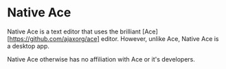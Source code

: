 # Native Ace

Native Ace is a text editor that uses the brilliant [Ace][https://github.com/ajaxorg/ace] editor.
However, unlike Ace, Native Ace is a desktop app.

Native Ace otherwise has no affiliation with Ace or it's developers.